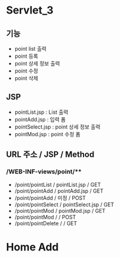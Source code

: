 # Servlet_3

 ## 기능
 - point list 출력
 - point 등록 
 - point 상세 정보 출력
 - point 수정 
 - point 삭제
 
 ## JSP
 - pointList.jsp		: List 출력
 - pointAdd.jsp			: 입력 폼
 - pointSelect.jsp		: point 상세 정보 출력
 - pointMod.jsp			: point 수정 폼
 
 
 ## URL 주소				/	JSP 			/	Method
### /WEB-INF-views/point/** 
 - /point/pointList		/	pointList.jsp	/	GET
 - /point/pointAdd		/	pointAdd.jsp	/	GET
 - /point/pointAdd		/	미정				/	POST 
 - /point/pointSelect	/ 	pointSelect.jsp	/	GET
 - /point/pointMod		/	pointMod.jsp	/	GET
 - /point/pointMod		/					/	POST
 - /point/pointDelete	/					/	GET
 

 # Home Add
